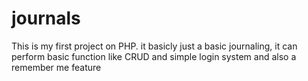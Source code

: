 # journals
This is my first project on PHP.
it basicly just a basic journaling, it can perform basic function like CRUD and simple login system and also a remember me feature
